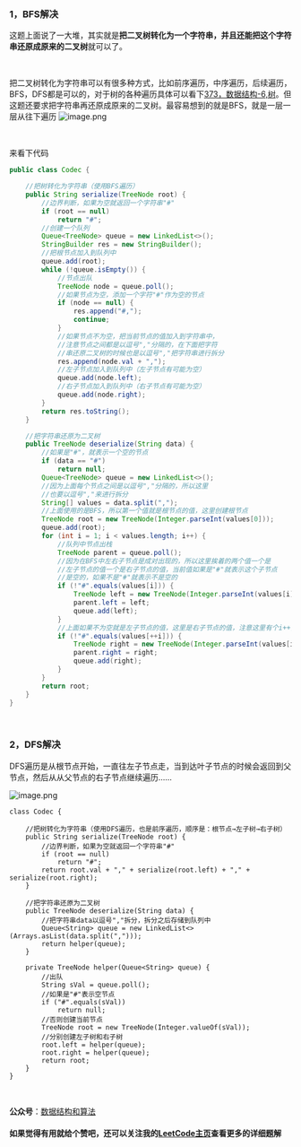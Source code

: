
### 1，BFS解决


这题上面说了一大堆，其实就是**把二叉树转化为一个字符串，并且还能把这个字符串还原成原来的二叉树**就可以了。

<br>

把二叉树转化为字符串可以有很多种方式，比如前序遍历，中序遍历，后续遍历，BFS，DFS都是可以的，对于树的各种遍历具体可以看下[373，数据结构-6,树](https://mp.weixin.qq.com/s?__biz=MzU0ODMyNDk0Mw==&mid=2247487028&idx=1&sn=e06a0cd5760e62890e60e43a279a472b&chksm=fb419d14cc36140257eb220aaeac182287b10c3cab5c803ebd54013ee3fc120d693067c2e960&scene=21#wechat_redirect)。但这题还要求把字符串再还原成原来的二叉树。最容易想到的就是BFS，就是一层一层从往下遍历
![image.png](https://pic.leetcode-cn.com/1612095292-BWJODI-image.png)


<br>

来看下代码

```java
public class Codec {

    //把树转化为字符串（使用BFS遍历）
    public String serialize(TreeNode root) {
        //边界判断，如果为空就返回一个字符串"#"
        if (root == null)
            return "#";
        //创建一个队列
        Queue<TreeNode> queue = new LinkedList<>();
        StringBuilder res = new StringBuilder();
        //把根节点加入到队列中
        queue.add(root);
        while (!queue.isEmpty()) {
            //节点出队
            TreeNode node = queue.poll();
            //如果节点为空，添加一个字符"#"作为空的节点
            if (node == null) {
                res.append("#,");
                continue;
            }
            //如果节点不为空，把当前节点的值加入到字符串中，
            //注意节点之间都是以逗号","分隔的，在下面把字符
            //串还原二叉树的时候也是以逗号","把字符串进行拆分
            res.append(node.val + ",");
            //左子节点加入到队列中（左子节点有可能为空）
            queue.add(node.left);
            //右子节点加入到队列中（右子节点有可能为空）
            queue.add(node.right);
        }
        return res.toString();
    }

    //把字符串还原为二叉树
    public TreeNode deserialize(String data) {
        //如果是"#"，就表示一个空的节点
        if (data == "#")
            return null;
        Queue<TreeNode> queue = new LinkedList<>();
        //因为上面每个节点之间是以逗号","分隔的，所以这里
        //也要以逗号","来进行拆分
        String[] values = data.split(",");
        //上面使用的是BFS，所以第一个值就是根节点的值，这里创建根节点
        TreeNode root = new TreeNode(Integer.parseInt(values[0]));
        queue.add(root);
        for (int i = 1; i < values.length; i++) {
            //队列中节点出栈
            TreeNode parent = queue.poll();
            //因为在BFS中左右子节点是成对出现的，所以这里挨着的两个值一个是
            //左子节点的值一个是右子节点的值，当前值如果是"#"就表示这个子节点
            //是空的，如果不是"#"就表示不是空的
            if (!"#".equals(values[i])) {
                TreeNode left = new TreeNode(Integer.parseInt(values[i]));
                parent.left = left;
                queue.add(left);
            }
            //上面如果不为空就是左子节点的值，这里是右子节点的值，注意这里有个i++，
            if (!"#".equals(values[++i])) {
                TreeNode right = new TreeNode(Integer.parseInt(values[i]));
                parent.right = right;
                queue.add(right);
            }
        }
        return root;
    }
}
```

<br>

### 2，DFS解决

DFS遍历是从根节点开始，一直往左子节点走，当到达叶子节点的时候会返回到父节点，然后从从父节点的右子节点继续遍历……

![image.png](https://pic.leetcode-cn.com/1612095390-IWqXKd-image.png)

```
class Codec {

    //把树转化为字符串（使用DFS遍历，也是前序遍历，顺序是：根节点→左子树→右子树）
    public String serialize(TreeNode root) {
        //边界判断，如果为空就返回一个字符串"#"
        if (root == null)
            return "#";
        return root.val + "," + serialize(root.left) + "," + serialize(root.right);
    }

    //把字符串还原为二叉树
    public TreeNode deserialize(String data) {
        //把字符串data以逗号","拆分，拆分之后存储到队列中
        Queue<String> queue = new LinkedList<>(Arrays.asList(data.split(",")));
        return helper(queue);
    }

    private TreeNode helper(Queue<String> queue) {
        //出队
        String sVal = queue.poll();
        //如果是"#"表示空节点
        if ("#".equals(sVal))
            return null;
        //否则创建当前节点
        TreeNode root = new TreeNode(Integer.valueOf(sVal));
        //分别创建左子树和右子树
        root.left = helper(queue);
        root.right = helper(queue);
        return root;
    }
}
```



<br>


**公众号**：[数据结构和算法](https://img-blog.csdnimg.cn/20201229141648443.png#pic_center)

#### 如果觉得有用就给个赞吧，还可以关注我的[LeetCode主页](https://leetcode-cn.com/u/sdwwld/)查看更多的详细题解
